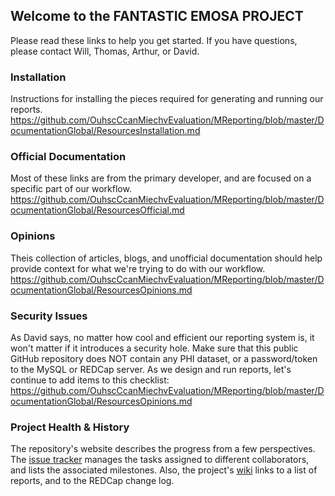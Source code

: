 ## Welcome to the FANTASTIC EMOSA PROJECT
Please read these links to help you get started.  If you have questions, please contact Will, Thomas, Arthur, or David.

### Installation
Instructions for installing the pieces required for generating and running our reports. 
https://github.com/OuhscCcanMiechvEvaluation/MReporting/blob/master/DocumentationGlobal/ResourcesInstallation.md

### Official Documentation
Most of these links are from the primary developer, and are focused on a specific part of our workflow. 
https://github.com/OuhscCcanMiechvEvaluation/MReporting/blob/master/DocumentationGlobal/ResourcesOfficial.md

### Opinions
Theis collection of articles, blogs, and unofficial documentation should help provide context for what we're trying to do with our workflow. 
https://github.com/OuhscCcanMiechvEvaluation/MReporting/blob/master/DocumentationGlobal/ResourcesOpinions.md

### Security Issues
As David says, no matter how cool and efficient our reporting system is, it won't matter if it introduces a security hole.  Make sure that this public GitHub repository does NOT contain any PHI dataset, or a password/token to the MySQL or REDCap server.  As we design and run reports, let's continue to add items to this checklist:
https://github.com/OuhscCcanMiechvEvaluation/MReporting/blob/master/DocumentationGlobal/ResourcesOpinions.md

### Project Health & History
The repository's website describes the progress from a few perspectives.  The [issue tracker](https://github.com/OuhscCcanMiechvEvaluation/MReporting/issues?state=open) manages the tasks assigned to different collaborators, and lists the associated milestones.  Also, the project's [wiki](https://github.com/OuhscCcanMiechvEvaluation/MReporting/wiki/Home-page-of-MReporting-wiki) links to a list of reports, and to the REDCap change log.

